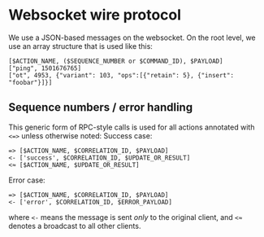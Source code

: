 Websocket wire protocol
=======================

We use a JSON-based messages on the websocket.
On the root level, we use an array structure that is used like this:

    [$ACTION_NAME, ($SEQUENCE_NUMBER or $COMMAND_ID), $PAYLOAD]
    ["ping", 1501676765]
    ["ot", 4953, {"variant": 103, "ops":[{"retain": 5}, {"insert": "foobar"}]}]

Sequence numbers / error handling
---------------------------------

This generic form of RPC-style calls is used for all actions annotated with ``<=>`` unless otherwise noted:
Success case:

    => [$ACTION_NAME, $CORRELATION_ID, $PAYLOAD]
    <- ['success', $CORRELATION_ID, $UPDATE_OR_RESULT]
    <≈ [$ACTION_NAME, $UPDATE_OR_RESULT]
    
Error case:

    => [$ACTION_NAME, $CORRELATION_ID, $PAYLOAD]
    <- ['error', $CORRELATION_ID, $ERROR_PAYLOAD]
    
where ``<-`` means the message is sent *only* to the original client, and
``<≈`` denotes a broadcast to all other clients.
